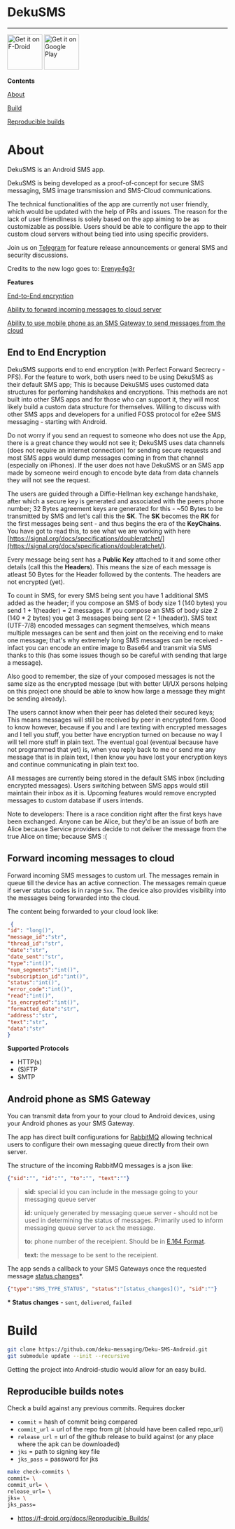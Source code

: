 # DekuSMS
--------
[<img src="https://fdroid.gitlab.io/artwork/badge/get-it-on.png"
     alt="Get it on F-Droid"
     height="80">](https://f-droid.org/packages/com.afkanerd.deku/)
[<img src="https://play.google.com/intl/en_us/badges/images/generic/en-play-badge.png"
     alt="Get it on Google Play"
     height="80">](https://play.google.com/store/apps/details?id=com.afkanerd.deku)

     
<b>Contents</b>

[About](#about)

[Build](#build)

[Reproducible builds](#reproducible_builds)

# <a name="about"></a> About
DekuSMS is an Android SMS app. 

DekuSMS is being developed as a proof-of-concept for secure SMS messaging, SMS image transmission and SMS-Cloud communications. 

The technical functionalities of the app are currently not user friendly, which would be updated with the help of PRs and issues. The reason for the lack of user friendliness is solely based on the app aiming to be as customizable as possible. Users should be able to configure the app to their custom cloud servers without being tied into using specific providers.

Join us on [Telegram](https://t.me/deku_sms) for feature release announcements or general SMS and security discussions.

Credits to the new logo goes to: [Erenye4g3r](https://github.com/Erenye4g3r)

<b>Features</b>

[End-to-End encryption](#e2e_encryption)

[Ability to forward incoming messages to cloud server](#cloud_forward)

[Ability to use mobile phone as an SMS Gateway to send messages from the cloud](#sms_gateway)

## <a name="e2e_encryption"></a> End to End Encryption
DekuSMS supports end to end encryption (with Perfect Forward Secrecry - PFS). For the feature to work, both users need to be using DekuSMS as their default SMS app; This is because DekuSMS uses customed data structures for perfoming handshakes and encryptions. This methods are not built into other SMS apps and for those who can support it, they will most likely build a custom data structure for themselves. Willing to discuss with other SMS apps and developers for a unified FOSS protocol for e2ee SMS messaging - starting with Android.

Do not worry if you send an request to someone who does not use the App, there is a great chance they would not see it; DekuSMS uses data channels (does not require an internet connection) for sending secure requests and most SMS apps would dump messages coming in from that channel (especially on iPhones). If the user does not have DekuSMS or an SMS app made by someone weird enough to encode byte data from data channels they will not see the request.

The users are guided through a Diffie-Hellman key exchange handshake, after which a secure key is generated and associated with the peers phone number; 32 Bytes agreement keys are generated for this - ~50 Bytes to be transmitted by SMS and let's call this the <b>SK</b>. The <b>SK</b> becomes the <b>RK</b> for the first messages being sent - and thus begins the era of the <b>KeyChains</b>. You have got to read this, to see what we are working with here [https://signal.org/docs/specifications/doubleratchet/](https://signal.org/docs/specifications/doubleratchet/).

Every message being sent has a <b>Public Key</b> attached to it and some other details (call this the <b>Headers</b>). This means the size of each message is atleast 50 Bytes for the Header followed by the contents. The headers are not encrypted (yet). 

To count in SMS, for every SMS being sent you have 1 additional SMS added as the header; if you compose an SMS of body size 1 (140 bytes) you send 1 + 1(header) = 2 messages. If you compose an SMS of body size 2 (140 * 2 bytes) you get 3 messages being sent (2 + 1(header)). SMS text (UTF-7/8) encoded messages can segment themselves, which means multiple messages can be sent and then joint on the receiving end to make one message; that's why extremely long SMS messages can be received - infact you can encode an entire image to Base64 and transmit via SMS thanks to this (has some issues though so be careful with sending that large a message).

Also good to remember, the size of your composed messages is not the same size as the encrypted message (but with better UI/UX persons helping on this project one should be able to know how large a message they might be sending already). 

The users cannot know when their peer has deleted their secured keys; This means messages will still be received by peer in encrypted form. Good to know however, because if you and I are texting with encrypted messages and I tell you stuff, you better have encryption turned on because no way I will tell more stuff in plain text. The eventual goal (eventual because have not programmed that yet) is, when you reply back to me or send me any message that is in plain text, I then know you have lost your encryption keys and continue communicating in plain text too.

All messages are currently being stored in the default SMS inbox (including encrypted messages). Users switching between SMS apps would still maintain their inbox as it is. Upcoming features would remove encrypted messages to custom database if users intends.

Note to developers: There is a race condition right after the first keys have been exchanged. Anyone can be Alice, but they'd be an issue of both are Alice because Service providers decide to not deliver the message from the true Alice on time; because SMS :(


## <a name="cloud_forward"></a> Forward incoming messages to cloud
Forward incoming SMS messages to custom url. The messages remain in queue till the device has an active connection. The messages remain queue if server status codes is in range `5xx`. The device also provides visibility into the messages being forwarded into the cloud.

The content being forwarded to your cloud look like:

```json
 {
"id": "long()",
"message_id":"str",
"thread_id":"str",
"date":"str",
"date_sent":"str",
"type":"int()",
"num_segments":"int()",
"subscription_id":"int()",
"status":"int()",
"error_code":"int()",
"read":"int()",
"is_encrypted":"int()",
"formatted_date":"str",
"address":"str",
"text":"str",
"data":"str"
}
```

<b>Supported Protocols</b>
- HTTP(s)
- (S)FTP
- SMTP

## <a name="sms_gateway"></a> Android phone as SMS Gateway
You can transmit data from your to your cloud to Android devices, using your Android phones as your SMS Gateway.

The app has direct built configurations for [RabbitMQ](#https://www.rabbitmq.com/) allowing technical users
to configure their own messaging queue directly from their own server.

The structure of the incoming RabbitMQ messages is a json like:
```json
{"sid":"", "id":"", "to":"", "text":""}
```
> <b>sid:</b> special id you can include in the message going to your messaging queue server
> 
> <b>id:</b> uniquely generated by messaging queue server - should not be used in determining the status of messages. Primarily used to inform messaging queue server to `ack` the message.
> 
> <b>to:</b> phone number of the receipient. Should be in [E.164 Format](https://support.twilio.com/hc/en-us/articles/223183008-Formatting-International-Phone-Numbers).
> 
> <b>text:</b> the message to be sent to the receipient.

The app sends a callback to your SMS Gateways once the requested message [status changes]()*.
```json
{"type":"SMS_TYPE_STATUS", "status":"[status_changes]()", "sid":""}
```

<b>* Status changes</b> - `sent`, `delivered`, `failed`

# <a name="build"></a> Build
```bash
git clone https://github.com/deku-messaging/Deku-SMS-Android.git
git submodule update --init --recursive
```
Getting the project into Android-studio would allow for an easy build.

## <a name="reproducible_builds"></a> Reproducible builds notes
Check a build against any previous commits. Requires docker
- `commit` = hash of commit being compared
- `commit_url` = url of the repo from git (should have been called repo_url)
- `release_url` = url of the github release to build against (or any place where the apk can be downloaded)
- `jks` = path to signing key file
- `jks_pass` = password for jks

```bash
make check-commits \
commit= \
commit_url= \
release_url= \
jks= \
jks_pass=
```

- https://f-droid.org/docs/Reproducible_Builds/
